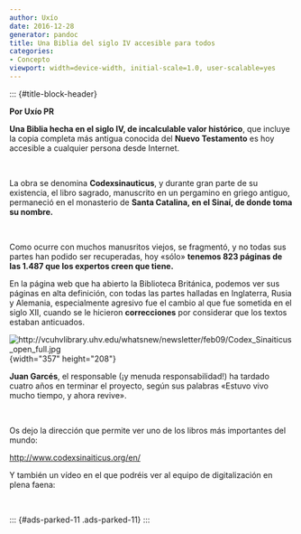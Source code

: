 ```yaml
---
author: Uxío
date: 2016-12-28
generator: pandoc
title: Una Biblia del siglo IV accesible para todos
categories:
- Concepto
viewport: width=device-width, initial-scale=1.0, user-scalable=yes
---
```


::: {#title-block-header}

**Por Uxío PR**

**Una Biblia hecha en el siglo IV, de incalculable valor histórico**,
que incluye la copia completa más antigua conocida del **Nuevo
Testamento** es hoy accesible a cualquier persona desde Internet.

 

La obra se denomina **Codexsinauticus**, y durante gran parte de su
existencia, el libro sagrado, manuscrito en un pergamino en griego
antiguo, permaneció en el monasterio de **Santa Catalina, en el Sinaí,
de donde toma su nombre.**

 

Como ocurre con muchos manusritos viejos, se fragmentó, y no todas sus
partes han podido ser recuperadas, hoy «sólo» **tenemos 823 páginas de
las 1.487 que los expertos creen que tiene.**

En la página web que ha abierto la Biblioteca Británica, podemos ver sus
páginas en alta definición, con todas las partes halladas en Inglaterra,
Rusia y Alemania, especialmente agresivo fue el cambio al que fue
sometida en el siglo XII, cuando se le hicieron **correcciones** por
considerar que los textos estaban anticuados.

![](http://vcuhvlibrary.uhv.edu/whatsnew/newsletter/feb09/Codex_Sinaiticus_open_full.jpg?v=1259878943293 "http://vcuhvlibrary.uhv.edu/whatsnew/newsletter/feb09/Codex_Sinaiticus_open_full.jpg"){width="357"
height="208"}

**Juan Garcés**, el responsable (¡y menuda responsabilidad!) ha tardado
cuatro años en terminar el proyecto, según sus palabras «Estuvo vivo
mucho tiempo, y ahora revive».

 

Os dejo la dirección que permite ver uno de los libros más importantes
del mundo:

<http://www.codexsinaiticus.org/en/>

Y también un vídeo en el que podréis ver al equipo de digitalización en
plena faena:

 

::: {#ads-parked-11 .ads-parked-11}
:::
